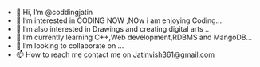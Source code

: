 - 👋 Hi, I’m @coddingjatin
- 👀 I’m interested in  CODING NOW ,NOw i am enjoying Coding...
- 👀 I’m also interested in Drawings and creating digital arts ..
- 🌱 I’m currently learning C++,Web development,RDBMS and MangoDB...
- 💞️ I’m looking to collaborate on ...
- 📫 How to reach me contact me on Jatinvish361@gmail.com

<!---
coddingjatin/coddingjatin is a ✨ special ✨ repository because its `README.md` (this file) appears on your GitHub profile.
You can click the Preview link to take a look at your changes.
--->
